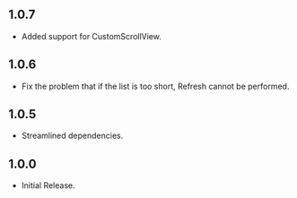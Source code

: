 
## 1.0.7

- Added support for CustomScrollView.

## 1.0.6

- Fix the problem that if the list is too short, Refresh cannot be performed.


## 1.0.5

- Streamlined dependencies.


## 1.0.0

- Initial Release.